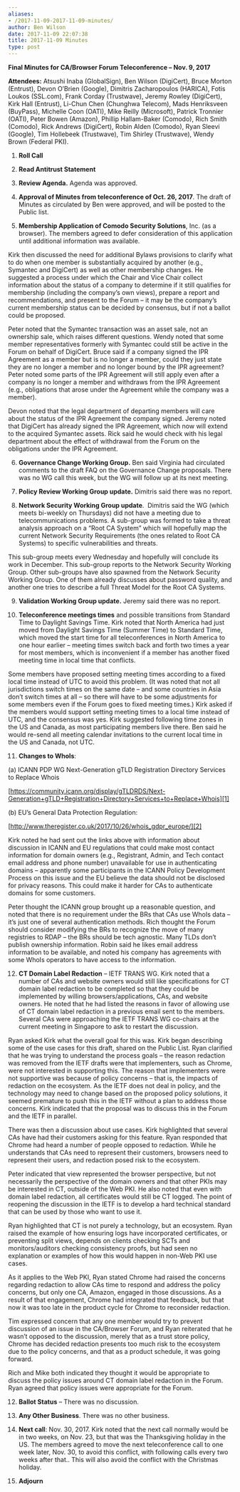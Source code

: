 ```yaml
---
aliases:
- /2017-11-09-2017-11-09-minutes/
author: Ben Wilson
date: 2017-11-09 22:07:38
title: 2017-11-09 Minutes
type: post
---
```


**Final Minutes for CA/Browser Forum Teleconference – Nov. 9, 2017**

**Attendees:** Atsushi Inaba (GlobalSign), Ben Wilson (DigiCert), Bruce Morton (Entrust), Devon O’Brien (Google), Dimitris Zacharopoulos (HARICA), Fotis Loukos (SSL.com), Frank Corday (Trustwave), Jeremy Rowley (DigiCert), Kirk Hall (Entrust), Li-Chun Chen (Chunghwa Telecom), Mads Henriksveen (BuyPass), Michelle Coon (OATI), Mike Reilly (Microsoft), Patrick Tronnier (OATI), Peter Bowen (Amazon), Phillip Hallam-Baker (Comodo), Rich Smith (Comodo), Rick Andrews (DigiCert), Robin Alden (Comodo), Ryan Sleevi (Google), Tim Hollebeek (Trustwave), Tim Shirley (Trustwave), Wendy Brown (Federal PKI).

1. **Roll Call**

1. **Read Antitrust Statement**

1. **Review Agenda.** Agenda was approved.

1. **Approval of Minutes from teleconference of Oct. 26, 2017**. The draft of Minutes as circulated by Ben were approved, and will be posted to the Public list.

1. **Membership Application of Comodo Security Solutions**, Inc. (as a browser). The members agreed to defer consideration of this application until additional information was available.

Kirk then discussed the need for additional Bylaws provisions to clarify what to do when one member is substantially acquired by another (e.g., Symantec and DigiCert) as well as other membership changes. He suggested a process under which the Chair and Vice Chair collect information about the status of a company to determine if it still qualifies for membership (including the company’s own views), prepare a report and recommendations, and present to the Forum – it may be the company’s current membership status can be decided by consensus, but if not a ballot could be proposed.

Peter noted that the Symantec transaction was an asset sale, not an ownership sale, which raises different questions. Wendy noted that some member representatives formerly with Symantec could still be active in the Forum on behalf of DigiCert. Bruce said if a company signed the IPR Agreement as a member but is no longer a member, could they just state they are no longer a member and no longer bound by the IPR agreement? Peter noted some parts of the IPR Agreement will still apply even after a company is no longer a member and withdraws from the IPR Agreement (e.g., obligations that arose under the Agreement while the company was a member).

Devon noted that the legal department of departing members will care about the status of the IPR Agreement the company signed. Jeremy noted that DigiCert has already signed the IPR Agreement, which now will extend to the acquired Symantec assets. Rick said he would check with his legal department about the effect of withdrawal from the Forum on the obligations under the IPR Agreement.

6. **Governance Change Working Group.** Ben said Virginia had circulated comments to the draft FAQ on the Governance Change proposals. There was no WG call this week, but the WG will follow up at its next meeting.

1. **Policy Review Working Group update.** Dimitris said there was no report.

1. **Network Security Working Group update**.  Dimitris said the WG (which meets bi-weekly on Thursdays) did not have a meeting due to telecommunications problems. A sub-group was formed to take a threat analysis approach on a “Root CA System” which will hopefully map the current Network Security Requirements (the ones related to Root CA Systems) to specific vulnerabilities and threats.

This sub-group meets every Wednesday and hopefully will conclude its work in December. This sub-group reports to the Network Security Working Group. Other sub-groups have also spawned from the Network Security Working Group. One of them already discusses about password quality, and another one tries to describe a full Threat Model for the Root CA Systems.

9. **Validation Working Group update.** Jeremy said there was no report.

1. **Teleconference meetings times** and possible transitions from Standard Time to Daylight Savings Time. Kirk noted that North America had just moved from Daylight Savings Time (Summer Time) to Standard Time, which moved the start time for all teleconferences in North America to one hour earlier – meeting times switch back and forth two times a year for most members, which is inconvenient if a member has another fixed meeting time in local time that conflicts.

Some members have proposed setting meeting times according to a fixed local time instead of UTC to avoid this problem. (It was noted that not all jurisdictions switch times on the same date – and some countries in Asia don’t switch times at all – so there will have to be some adjustments for some members even if the Forum goes to fixed meeting times.) Kirk asked if the members would support setting meeting times to a local time instead of UTC, and the consensus was yes. Kirk suggested following time zones in the US and Canada, as most participating members live there. Ben said he would re-send all meeting calendar invitations to the current local time in the US and Canada, not UTC.

11. **Changes to WhoIs**:

(a) ICANN PDP WG Next-Generation gTLD Registration Directory Services to Replace Whois

[https://community.icann.org/display/gTLDRDS/Next-Generation+gTLD+Registration+Directory+Services+to+Replace+Whois][1]

(b) EU’s General Data Protection Regulation:

[http://www.theregister.co.uk/2017/10/26/whois_gdpr_europe/][2]

Kirk noted he had sent out the links above with information about discussion in ICANN and EU regulations that could make most contact information for domain owners (e.g., Registrant, Admin, and Tech contact email address and phone number) unavailable for use in authenticating domains – apparently some participants in the ICANN Policy Development Process on this issue and the EU believe the data should not be disclosed for privacy reasons. This could make it harder for CAs to authenticate domains for some customers.

Peter thought the ICANN group brought up a reasonable question, and noted that there is no requirement under the BRs that CAs use WhoIs data – it’s just one of several authentication methods. Rich thought the Forum should consider modifying the BRs to recognize the move of many registries to RDAP – the BRs should be tech agnostic. Many TLDs don’t publish ownership information. Robin said he likes email address information to be available, and noted his company has agreements with some WhoIs operators to have access to the information.

12. **CT Domain Label Redaction** – IETF TRANS WG. Kirk noted that a number of CAs and website owners would still like specifications for CT domain label redaction to be completed so that they could be implemented by willing browsers/applications, CAs, and website owners. He noted that he had listed the reasons in favor of allowing use of CT domain label redaction in a previous email sent to the members. Several CAs were approaching the IETF TRANS WG co-chairs at the current meeting in Singapore to ask to restart the discussion.

Ryan asked Kirk what the overall goal for this was. Kirk began describing some of the use cases for this draft, shared on the Public List. Ryan clarified that he was trying to understand the process goals – the reason redaction was removed from the IETF drafts were that implementers, such as Chrome, were not interested in supporting this. The reason that implementers were not supportive was because of policy concerns – that is, the impacts of redaction on the ecosystem. As the IETF does not deal in policy, and the technology may need to change based on the proposed policy solutions, it seemed premature to push this in the IETF without a plan to address those concerns. Kirk indicated that the proposal was to discuss this in the Forum and the IETF in parallel.

There was then a discussion about use cases. Kirk highlighted that several CAs have had their customers asking for this feature. Ryan responded that Chrome had heard a number of people opposed to redaction. While he understands that CAs need to represent their customers, browsers need to represent their users, and redaction posed risk to the ecosystem.

Peter indicated that view represented the browser perspective, but not necessarily the perspective of the domain owners and that other PKIs may be interested in CT, outside of the Web PKI. He also noted that even with domain label redaction, all certificates would still be CT logged. The point of reopening the discussion in the IETF is to develop a hard technical standard that can be used by those who want to use it.

Ryan highlighted that CT is not purely a technology, but an ecosystem. Ryan raised the example of how ensuring logs have incorporated certificates, or preventing split views, depends on clients checking SCTs and monitors/auditors checking consistency proofs, but had seen no explanation or examples of how this would happen in non-Web PKI use cases.

As it applies to the Web PKI, Ryan stated Chrome had raised the concerns regarding redaction to allow CAs time to respond and address the policy concerns, but only one CA, Amazon, engaged in those discussions. As a result of that engagement, Chrome had integrated that feedback, but that now it was too late in the product cycle for Chrome to reconsider redaction.

Tim expressed concern that any one member would try to prevent discussion of an issue in the CA/Browser Forum, and Ryan reiterated that he wasn’t opposed to the discussion, merely that as a trust store policy, Chrome has decided redaction presents too much risk to the ecosystem due to the policy concerns, and that as a product schedule, it was going forward.

Rich and Mike both indicated they thought it would be appropriate to discuss the policy issues around CT domain label redaction in the Forum. Ryan agreed that policy issues were appropriate for the Forum.

12. **Ballot Status** – There was no discussion.

01. **Any Other Business**. There was no other business.

01. **Next call**: Nov. 30, 2017. Kirk noted that the next call normally would be in two weeks, on Nov. 23, but that was the Thanksgiving holiday in the US. The members agreed to move the next teleconference call to one week later, Nov. 30, to avoid this conflict, with following calls every two weeks after that.. This will also avoid the conflict with the Christmas holiday.

01. **Adjourn**

[1]: https://clicktime.symantec.com/a/1/VNDBG7_fM8RtS01qLRF2BW9RaxeUgyAh88zn4baBFDo=?d=7uPd4NGrfWTqgKEuLTKFNItE6E9o0ArsA7tUwH3pUbQRebNNWM5to1g4iAqcN6bI5ARI1JmgABRTv1e_On5W37vJNSoHj8OE9P-tKbmODt3cCymRF7fyzjyf9VOIYLUsXInkqJsPjuf0lm5IMgZ0jv3U7qK4Ys2j22cBp8V0kij-JiscxAsIdw_zbVZA6tHzZSQcL-E-mvd1vkyeiUmJuye9YPSzNXFyrX0eqvxYMPT_dbjHvk793N1R9Vv3hGPY21iQGh4lTfpWVK1Zj5tO9I3o7swlm8i4bOBRPNHPaosww8KUd1mqNAJamLfptA1uAqj-YcUS5Ne5XnsW_G0vbxase8NNhE7fGAmuKPk5vnc31pj-k_O-F8Kj0a7ett-3FhwWI_WuRdPrRJYIvdWns72br8TeAxpJ8SjxXOGpDyexZcZY4JzrwP2STweeJrSNm9fCHvyWtfwbCv5B9bmiFBKjiTW1hclM4a0-gq2WnDvK-XvdSoioj4I%3D&u=https%3A%2F%2Fcommunity.icann.org%2Fdisplay%2FgTLDRDS%2FNext-Generation%2BgTLD%2BRegistration%2BDirectory%2BServices%2Bto%2BReplace%2BWhois
[2]: https://clicktime.symantec.com/a/1/5F-IegQJdqiqYDZFC3gVal-CuXH4t2mWZxJvrJi-tn8=?d=7uPd4NGrfWTqgKEuLTKFNItE6E9o0ArsA7tUwH3pUbQRebNNWM5to1g4iAqcN6bI5ARI1JmgABRTv1e_On5W37vJNSoHj8OE9P-tKbmODt3cCymRF7fyzjyf9VOIYLUsXInkqJsPjuf0lm5IMgZ0jv3U7qK4Ys2j22cBp8V0kij-JiscxAsIdw_zbVZA6tHzZSQcL-E-mvd1vkyeiUmJuye9YPSzNXFyrX0eqvxYMPT_dbjHvk793N1R9Vv3hGPY21iQGh4lTfpWVK1Zj5tO9I3o7swlm8i4bOBRPNHPaosww8KUd1mqNAJamLfptA1uAqj-YcUS5Ne5XnsW_G0vbxase8NNhE7fGAmuKPk5vnc31pj-k_O-F8Kj0a7ett-3FhwWI_WuRdPrRJYIvdWns72br8TeAxpJ8SjxXOGpDyexZcZY4JzrwP2STweeJrSNm9fCHvyWtfwbCv5B9bmiFBKjiTW1hclM4a0-gq2WnDvK-XvdSoioj4I%3D&u=http%3A%2F%2Fwww.theregister.co.uk%2F2017%2F10%2F26%2Fwhois_gdpr_europe%2F